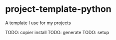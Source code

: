 # project-template-python
A template I use for my projects

TODO: copier install
TODO: generate
TODO: setup
